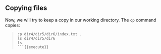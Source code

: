 ## Copying files

Now, we will try to keep a copy in our working directory. The `cp` command copies:
> ```
> cp dir4/dir5/dir6/index.txt .
> ls dir4/dir5/dir6
> ls
> ```{{execute}}

